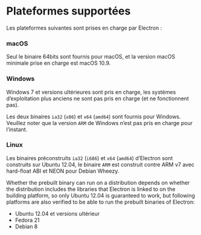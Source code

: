 # Plateformes supportées

Les plateformes suivantes sont prises en charge par Electron :

### macOS

Seul le binaire 64bits sont fournis pour macOS, et la version macOS minimale prise en charge est macOS 10.9.

### Windows

Windows 7 et versions ultérieures sont pris en charge, les systèmes d’exploitation plus anciens ne sont pas pris en charge (et ne fonctionnent pas).

Les deux binaires `ia32` (`x86`) et `x64` (`amd64`) sont fournis pour Windows. Veuillez noter que la version `ARM` de Windows n’est pas pris en charge pour l’instant.

### Linux

Les binaires préconstruits `ia32` (`i686`) et `x64` (`amd64`) d’Electron sont construits sur Ubuntu 12.04, le binaire `ARM` est construit contre ARM v7 avec hard-float ABI et NEON pour Debian Wheezy.

Whether the prebuilt binary can run on a distribution depends on whether the distribution includes the libraries that Electron is linked to on the building platform, so only Ubuntu 12.04 is guaranteed to work, but following platforms are also verified to be able to run the prebuilt binaries of Electron:

* Ubuntu 12.04 et versions ultérieur
* Fedora 21
* Debian 8